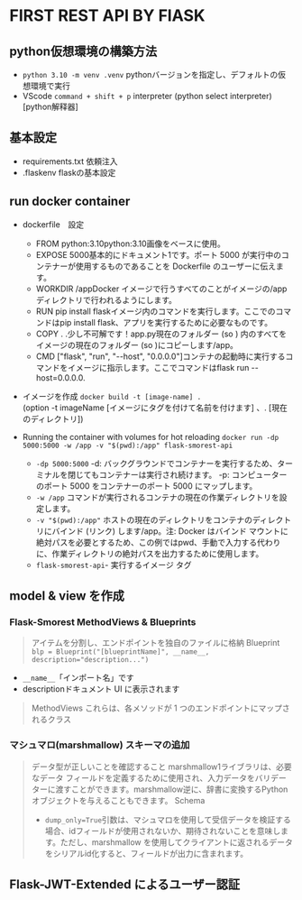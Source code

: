 # FIRST REST API BY FlASK

## python仮想環境の構築方法

- `python 3.10 -m venv .venv` pythonバージョンを指定し、デフォルトの仮想環境で実行
- VScode `command + shift + p` interpreter (python select interpreter) [python解释器]

## 基本設定

- requirements.txt 依頼注入
- .flaskenv flaskの基本設定

## run docker container

- dockerfile　設定
  - FROM python:3.10python:3.10画像をベースに使用。
  - EXPOSE 5000基本的にドキュメント1です。ポート 5000 が実行中のコンテナーが使用するものであることを Dockerfile のユーザーに伝えます。
  - WORKDIR /appDocker イメージで行うすべてのことがイメージの/appディレクトリで行われるようにします。
  - RUN pip install flaskイメージ内のコマンドを実行します。ここでのコマンドはpip install flask、アプリを実行するために必要なものです。
  - COPY . .少し不可解です！app.py現在のフォルダー (so ) 内のすべてをイメージの現在のフォルダー (so )にコピーします/app。
  - CMD ["flask", "run", "--host", "0.0.0.0"]コンテナの起動時に実行するコマンドをイメージに指示します。ここでコマンドはflask run --host=0.0.0.0.

- イメージを作成
    `docker build -t [image-name] .`  
    (option -t imageName [イメージにタグを付けて名前を付けます] 、. [現在のディレクトリ])

- Running the container with volumes for hot reloading
`docker run -dp 5000:5000 -w /app -v "$(pwd):/app" flask-smorest-api`
  - `-dp 5000:5000` -d: バックグラウンドでコンテナーを実行するため、ターミナルを閉じてもコンテナーは実行され続けます。 -p: コンピューターのポート 5000 をコンテナーのポート 5000 にマップします。
  - `-w /app` コマンドが実行されるコンテナの現在の作業ディレクトリを設定します。
  - `-v "$(pwd):/app"` ホストの現在のディレクトリをコンテナのディレクトリにバインド (リンク) します/app。注: Docker はバインド マウントに絶対パスを必要とするため、この例ではpwd、手動で入力する代わりに、作業ディレクトリの絶対パスを出力するために使用します。
  - `flask-smorest-api`- 実行するイメージ タグ

## model & view を作成

### Flask-Smorest MethodViews & Blueprints

> アイテムを分割し、エンドポイントを独自のファイルに格納
> Blueprint
`blp = Blueprint("[blueprintName]", __name__, description="description...")`

- `__name__`「インポート名」です
- descriptionドキュメント UI に表示されます

> MethodViews これらは、各メソッドが 1 つのエンドポイントにマップされるクラス

### マシュマロ(marshmallow) スキーマの追加

> データ型が正しいことを確認すること
> marshmallow1ライブラリは、必要なデータ フィールドを定義するために使用され、入力データをバリデーターに渡すことができます。marshmallow逆に、辞書に変換するPython オブジェクトを与えることもできます。
> Schema
>
> - `dump_only=True`引数は、マシュマロを使用して受信データを検証する場合、idフィールドが使用されないか、期待されないことを意味します。ただし、marshmallow を使用してクライアントに返されるデータをシリアルid化すると、フィールドが出力に含まれます。

## Flask-JWT-Extended によるユーザー認証
